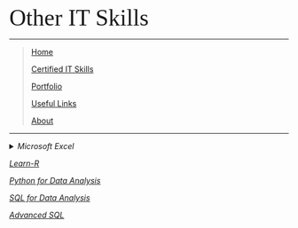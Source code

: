 <span style="font-family:Papyrus; font-size:3em;">Other IT Skills</span>

---

> [Home](index.md)
> 
> [Certified IT Skills](certified_skills.md)
>
> [Portfolio](portfolio.md)
> 
> [Useful Links](links.md)
> 
> [About](about.md)

---

<details>
 <summary><i>Microsoft Excel</i></summary>
 
 <h3>by Coursera | Macquarie University</h3>
 
 <ul>
  <li><b>Excel Skills for Business Specialization</b>
    <ul>
     <li><i><a href="https://github.com/mbhagwan/mbhagwan.github.io/blob/main/excel_skills_for_business_essentials.md">Excel Skills for Business: Essentials</a></i></li>
     <li><i><a href="https://github.com/mbhagwan/mbhagwan.github.io/blob/main/excel_skills_for_business_intermediate_1.md">Excel Skills for Business: Intermediate I</a></i></li>
    </ul>
  </li>
  <li><b>Excel Skills for Data Analytics and Visualization Specialization</b>
    <ul>
     <li><i><a href="https://github.com/mbhagwan/mbhagwan.github.io/blob/main/excel_fundamentals_for_data_analysis.md">Excel Fundamentals for Data Analysis</a></i></li>
     <li><i><a href="https://github.com/mbhagwan/mbhagwan.github.io/blob/main/data_visualization_in_excel.md">Data Visualization in Excel</a></i></li>
     <li>[Data Visualization in Excel](data_visualization_in_excel.md)</li>
    </ul>
  </li>
</ul>
</details>


_[Learn-R](https://github.com/mbhagwan/Learn-R)_

_[Python for Data Analysis](https://github.com/mbhagwan/Python-for-Data-Analysis)_

_[SQL for Data Analysis](https://github.com/mbhagwan/SQL-for-Data-Analysis)_

_[Advanced SQL](https://github.com/mbhagwan/Advanced-PostgreSQL)_
